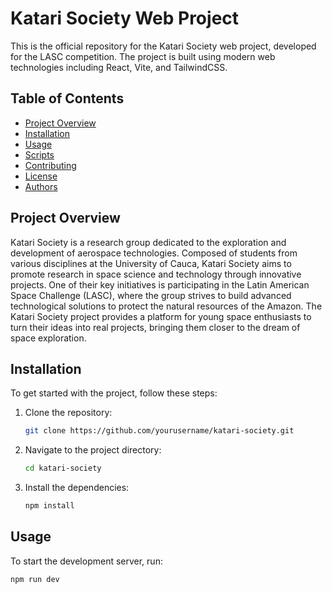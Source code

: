 # Katari Society Web Project

This is the official repository for the Katari Society web project, developed for the LASC competition. The project is built using modern web technologies including React, Vite, and TailwindCSS.

## Table of Contents

- [Project Overview](#project-overview)
- [Installation](#installation)
- [Usage](#usage)
- [Scripts](#scripts)
- [Contributing](#contributing)
- [License](#license)
- [Authors](#authors)

## Project Overview

Katari Society is a research group dedicated to the exploration and development of aerospace technologies. Composed of students from various disciplines at the University of Cauca, Katari Society aims to promote research in space science and technology through innovative projects. One of their key initiatives is participating in the Latin American Space Challenge (LASC), where the group strives to build advanced technological solutions to protect the natural resources of the Amazon. The Katari Society project provides a platform for young space enthusiasts to turn their ideas into real projects, bringing them closer to the dream of space exploration.

## Installation

To get started with the project, follow these steps:

1. Clone the repository:
    ```bash
    git clone https://github.com/yourusername/katari-society.git
    ```
2. Navigate to the project directory:
    ```bash
    cd katari-society
    ```
3. Install the dependencies:
    ```bash
    npm install
    ```

## Usage

To start the development server, run:
```bash
npm run dev

